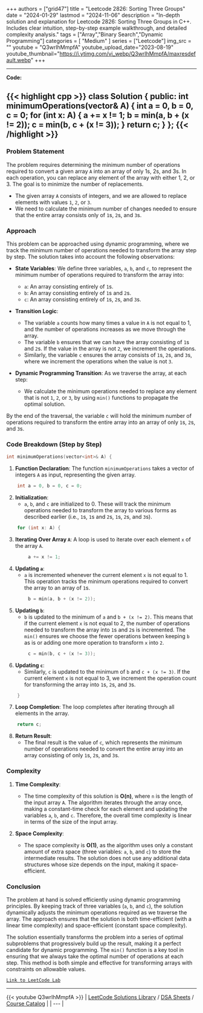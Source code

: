 
+++
authors = ["grid47"]
title = "Leetcode 2826: Sorting Three Groups"
date = "2024-01-29"
lastmod = "2024-11-06"
description = "In-depth solution and explanation for Leetcode 2826: Sorting Three Groups in C++. Includes clear intuition, step-by-step example walkthrough, and detailed complexity analysis."
tags = ["Array","Binary Search","Dynamic Programming"]
categories = [
    "Medium"
]
series = ["Leetcode"]
img_src = ""
youtube = "Q3wrIhMmpfA"
youtube_upload_date="2023-08-19"
youtube_thumbnail="https://i.ytimg.com/vi_webp/Q3wrIhMmpfA/maxresdefault.webp"
+++



---
**Code:**

{{< highlight cpp >}}
class Solution {
public:
    int minimumOperations(vector<int>& A) {
        int a = 0, b = 0, c = 0;
        for (int x: A) {
            a += x != 1;
            b = min(a, b + (x != 2));
            c = min(b, c + (x != 3));
        }
        return c;
    }
};
{{< /highlight >}}
---

### Problem Statement

The problem requires determining the minimum number of operations required to convert a given array `A` into an array of only 1s, 2s, and 3s. In each operation, you can replace any element of the array with either 1, 2, or 3. The goal is to minimize the number of replacements.

- The given array `A` consists of integers, and we are allowed to replace elements with values `1`, `2`, or `3`.
- We need to calculate the minimum number of changes needed to ensure that the entire array consists only of `1`s, `2`s, and `3`s.

### Approach

This problem can be approached using dynamic programming, where we track the minimum number of operations needed to transform the array step by step. The solution takes into account the following observations:

- **State Variables**: We define three variables, `a`, `b`, and `c`, to represent the minimum number of operations required to transform the array into:
  - `a`: An array consisting entirely of `1`s.
  - `b`: An array consisting entirely of `1`s and `2`s.
  - `c`: An array consisting entirely of `1`s, `2`s, and `3`s.
  
- **Transition Logic**:
  - The variable `a` counts how many times a value in `A` is not equal to 1, and the number of operations increases as we move through the array.
  - The variable `b` ensures that we can have the array consisting of `1`s and `2`s. If the value in the array is not `2`, we increment the operations.
  - Similarly, the variable `c` ensures the array consists of `1`s, `2`s, and `3`s, where we increment the operations when the value is not `3`.
  
- **Dynamic Programming Transition**: As we traverse the array, at each step:
  - We calculate the minimum operations needed to replace any element that is not `1`, `2`, or `3`, by using `min()` functions to propagate the optimal solution.

By the end of the traversal, the variable `c` will hold the minimum number of operations required to transform the entire array into an array of only `1`s, `2`s, and `3`s.

### Code Breakdown (Step by Step)

```cpp
int minimumOperations(vector<int>& A) {
```
1. **Function Declaration**: The function `minimumOperations` takes a vector of integers `A` as input, representing the given array.

```cpp
    int a = 0, b = 0, c = 0;
```
2. **Initialization**:
   - `a`, `b`, and `c` are initialized to 0. These will track the minimum operations needed to transform the array to various forms as described earlier (i.e., `1`s, `1`s and `2`s, `1`s, `2`s, and `3`s).

```cpp
    for (int x: A) {
```
3. **Iterating Over Array `A`**: A loop is used to iterate over each element `x` of the array `A`.

```cpp
        a += x != 1;
```
4. **Updating `a`**:
   - `a` is incremented whenever the current element `x` is not equal to 1. This operation tracks the minimum operations required to convert the array to an array of `1`s.

```cpp
        b = min(a, b + (x != 2));
```
5. **Updating `b`**:
   - `b` is updated to the minimum of `a` and `b + (x != 2)`. This means that if the current element `x` is not equal to 2, the number of operations needed to transform the array into `1`s and `2`s is incremented. The `min()` ensures we choose the fewer operations between keeping `b` as is or adding one more operation to transform `x` into `2`.

```cpp
        c = min(b, c + (x != 3));
```
6. **Updating `c`**:
   - Similarly, `c` is updated to the minimum of `b` and `c + (x != 3)`. If the current element `x` is not equal to 3, we increment the operation count for transforming the array into `1`s, `2`s, and `3`s.

```cpp
    }
```
7. **Loop Completion**: The loop completes after iterating through all elements in the array.

```cpp
    return c;
```
8. **Return Result**:
   - The final result is the value of `c`, which represents the minimum number of operations needed to convert the entire array into an array consisting of only `1`s, `2`s, and `3`s.

### Complexity

1. **Time Complexity**:
   - The time complexity of this solution is **O(n)**, where `n` is the length of the input array `A`. The algorithm iterates through the array once, making a constant-time check for each element and updating the variables `a`, `b`, and `c`. Therefore, the overall time complexity is linear in terms of the size of the input array.

2. **Space Complexity**:
   - The space complexity is **O(1)**, as the algorithm uses only a constant amount of extra space (three variables: `a`, `b`, and `c`) to store the intermediate results. The solution does not use any additional data structures whose size depends on the input, making it space-efficient.

### Conclusion

The problem at hand is solved efficiently using dynamic programming principles. By keeping track of three variables (`a`, `b`, and `c`), the solution dynamically adjusts the minimum operations required as we traverse the array. The approach ensures that the solution is both time-efficient (with a linear time complexity) and space-efficient (constant space complexity).

The solution essentially transforms the problem into a series of optimal subproblems that progressively build up the result, making it a perfect candidate for dynamic programming. The `min()` function is a key tool in ensuring that we always take the optimal number of operations at each step. This method is both simple and effective for transforming arrays with constraints on allowable values.

[`Link to LeetCode Lab`](https://leetcode.com/problems/sorting-three-groups/description/)

---
{{< youtube Q3wrIhMmpfA >}}
| [LeetCode Solutions Library](https://grid47.xyz/leetcode/) / [DSA Sheets](https://grid47.xyz/sheets/) / [Course Catalog](https://grid47.xyz/courses/) |
| --- |
